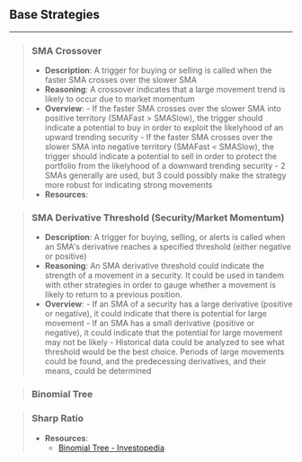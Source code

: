 ## Base Strategies
---

>### SMA Crossover
>- **Description**: A trigger for buying or selling is called when the faster SMA crosses over the slower SMA
>- **Reasoning**: A crossover indicates that a large movement trend is likely to occur due to market momentum
>- **Overview**: 
    - If the faster SMA crosses over the slower SMA into positive territory (SMAFast > SMASlow), the trigger should indicate a potential to buy in order to exploit the likelyhood of an upward trending security
    - If the faster SMA crosses over the slower SMA into negative territory (SMAFast < SMASlow), the trigger should indicate a potential to sell in order to protect the portfolio from the likelyhood of a downward trending security
    - 2 SMAs generally are used, but 3 could possibly make the strategy more robust for indicating strong movements
>- **Resources**:

>### SMA Derivative Threshold (Security/Market Momentum)
>- **Description**: A trigger for buying, selling, or alerts is called when an SMA's derivative reaches a specified threshold (either negative or positive)
>- **Reasoning**: An SMA derivative threshold could indicate the strength of a movement in a security. It could be used in tandem with other strategies in order to gauge whether a movement is likely to return to a previous position.
>- **Overview**:
    - If an SMA of a security has a large derivative (positive or negative), it could indicate that there is potential for large movement
    - If an SMA has a small derivative (positive or negative), it could indicate that the potential for large movement may not be likely 
    - Historical data could be analyzed to see what threshold would be the best choice. Periods of large movements could be found, and the predecessing derivatives, and their means, could be determined

>### Binomial Tree

>### Sharp Ratio
>- **Resources**: 
>    - [Binomial Tree - Investopedia](https://www.investopedia.com/terms/b/binomial_tree.asp)